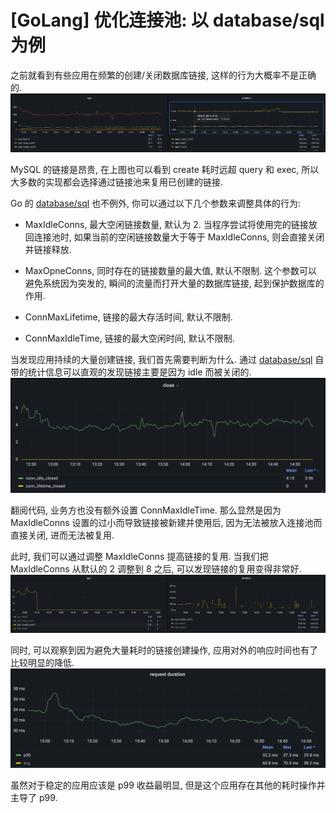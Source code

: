 # [GoLang] 优化连接池: 以 database/sql 为例

之前就看到有些应用在频繁的创建/关闭数据库链接, 这样的行为大概率不是正确的.
![过多的链接创建](./images/pool_create.png)

MySQL 的链接是昂贵, 在上图也可以看到 create 耗时远超 query 和 exec,
所以大多数的实现都会选择通过链接池来复用已创建的链接.

Go 的 [database/sql]() 也不例外, 你可以通过以下几个参数来调整具体的行为:
- MaxIdleConns, 最大空闲链接数量, 默认为 2.
当程序尝试将使用完的链接放回连接池时, 如果当前的空闲链接数量大于等于 MaxIdleConns,
则会直接关闭并链接释放.

- MaxOpneConns, 同时存在的链接数量的最大值, 默认不限制.
这个参数可以避免系统因为突发的, 瞬间的流量而打开大量的数据库链接, 起到保护数据库的作用.

- ConnMaxLifetime, 链接的最大存活时间, 默认不限制.
- ConnMaxIdleTime, 链接的最大空闲时间, 默认不限制.

当发现应用持续的大量创建链接, 我们首先需要判断为什么.
通过 [database/sql]() 自带的统计信息可以直观的发现链接主要是因为 idle 而被关闭的.
![链接关闭原因](./images/pool_close.png)

翻阅代码, 业务方也没有额外设置 ConnMaxIdleTime.
那么显然是因为 MaxIdleConns 设置的过小而导致链接被新建并使用后,
因为无法被放入连接池而直接关闭, 进而无法被复用.

此时, 我们可以通过调整 MaxIdleConns 提高链接的复用.
当我们把 MaxIdleConns 从默认的 2 调整到 8 之后, 可以发现链接的复用变得非常好.
![链接复用率提高](./images/pool_good.png)

同时, 可以观察到因为避免大量耗时的链接创建操作, 应用对外的响应时间也有了比较明显的降低.
![响应时间降低](./images/pool_p50.png)

虽然对于稳定的应用应该是 p99 收益最明显,
但是这个应用存在其他的耗时操作并主导了 p99. 
